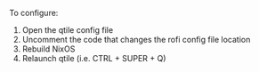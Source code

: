 To configure:

1. Open the qtile config file
2. Uncomment the code that changes the rofi config file location
3. Rebuild NixOS
4. Relaunch qtile (i.e. CTRL + SUPER + Q)

